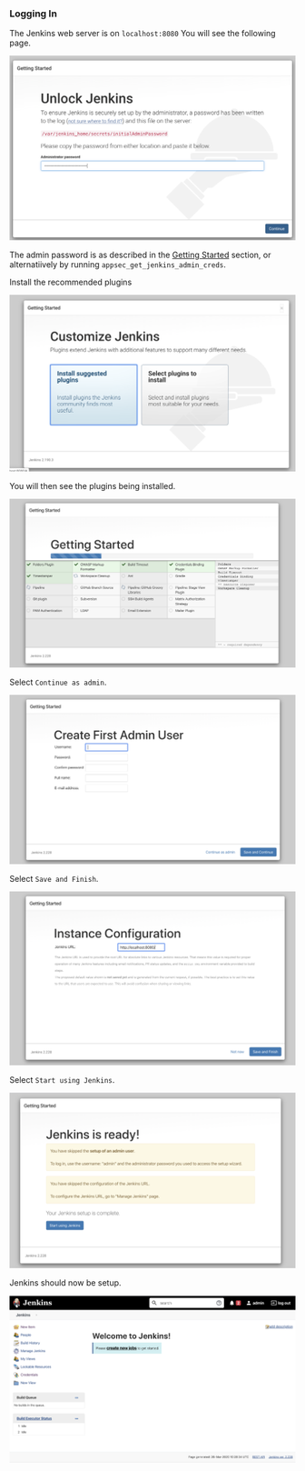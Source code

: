 ### Logging In

The Jenkins web server is on `localhost:8080` You will see the following page.

![](images/2.png)

The admin password is as described in the [Getting Started](./getting-started.md) section, or alternatiively by running `appsec_get_jenkins_admin_creds`.

Install the recommended plugins

![](images/3.png)

You will then see the plugins being installed.

![](images/4.png)

Select `Continue as admin`.

![](images/5.png)

Select `Save and Finish`.

![](images/6.png)

Select `Start using Jenkins`.

![](images/7.png)

Jenkins should now be setup.

![](images/8.png)

